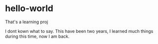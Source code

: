 # hello-world
That's a learning proj

I dont kown what to say.
This have been two years, I learned much things during this time, now I am back.
